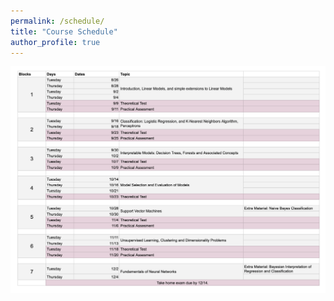 ```yaml
---
permalink: /schedule/
title: "Course Schedule"
author_profile: true
---
```



![Image of Course Schedule](course_schedule.png "Course Schedule")
